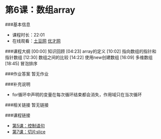 第6课：数组array
==========================

###基本信息
- 课程时长：22:01
- 在线观看：[土豆网](http://www.tudou.com/programs/view/U5Z-jEZ_BR0/) [优才网](http://www.ucai.cn/course/chapter/69/3210/4560)

###课程大纲
	[00:00] 知识回顾
	[04:23] array的定义
	[10:02] 指向数组的指针和指针数组
	[12:30] 数组之间的比较
	[14:22] 使用new创建数组
	[16:09] 多维数组
	[18:45] 冒泡排序
	
###作业答案
暂无作业

###补充说明
- for循环中声明的变量在每次循环结束都会消失，作用域只在当次循环

###相关链接
暂无链接

###课程链接
- [第5课：控制语句](lecture5.md)
- [第7课：切片slice](lecture7.md)